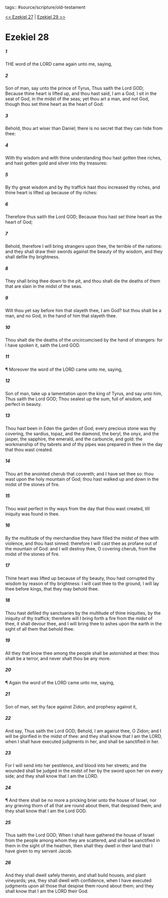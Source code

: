 tags:: #source/scripture/old-testament

[<< Ezekiel 27](/old-testament/26_Ezekiel/Ezekiel_27.md) | [Ezekiel 29 >>](/old-testament/26_Ezekiel/Ezekiel_29.md)

# Ezekiel 28

##### 1

THE word of the LORD came again unto me, saying,

##### 2

Son of man, say unto the prince of Tyrus, Thus saith the Lord GOD; Because thine heart is lifted up, and thou hast said, I am a God, I sit in the seat of God, in the midst of the seas; yet thou art a man, and not God, though thou set thine heart as the heart of God:

##### 3

Behold, thou art wiser than Daniel; there is no secret that they can hide from thee:

##### 4

With thy wisdom and with thine understanding thou hast gotten thee riches, and hast gotten gold and silver into thy treasures:

##### 5

By thy great wisdom and by thy traffick hast thou increased thy riches, and thine heart is lifted up because of thy riches:

##### 6

Therefore thus saith the Lord GOD; Because thou hast set thine heart as the heart of God;

##### 7

Behold, therefore I will bring strangers upon thee, the terrible of the nations: and they shall draw their swords against the beauty of thy wisdom, and they shall defile thy brightness.

##### 8

They shall bring thee down to the pit, and thou shalt die the deaths of them that are slain in the midst of the seas.

##### 9

Wilt thou yet say before him that slayeth thee, I am God? but thou shalt be a man, and no God, in the hand of him that slayeth thee.

##### 10

Thou shalt die the deaths of the uncircumcised by the hand of strangers: for I have spoken it, saith the Lord GOD.

##### 11

¶ Moreover the word of the LORD came unto me, saying,

##### 12

Son of man, take up a lamentation upon the king of Tyrus, and say unto him, Thus saith the Lord GOD; Thou sealest up the sum, full of wisdom, and perfect in beauty.

##### 13

Thou hast been in Eden the garden of God; every precious stone was thy covering, the sardius, topaz, and the diamond, the beryl, the onyx, and the jasper, the sapphire, the emerald, and the carbuncle, and gold: the workmanship of thy tabrets and of thy pipes was prepared in thee in the day that thou wast created.

##### 14

Thou art the anointed cherub that covereth; and I have set thee so: thou wast upon the holy mountain of God; thou hast walked up and down in the midst of the stones of fire.

##### 15

Thou wast perfect in thy ways from the day that thou wast created, till iniquity was found in thee.

##### 16

By the multitude of thy merchandise they have filled the midst of thee with violence, and thou hast sinned: therefore I will cast thee as profane out of the mountain of God: and I will destroy thee, O covering cherub, from the midst of the stones of fire.

##### 17

Thine heart was lifted up because of thy beauty, thou hast corrupted thy wisdom by reason of thy brightness: I will cast thee to the ground, I will lay thee before kings, that they may behold thee.

##### 18

Thou hast defiled thy sanctuaries by the multitude of thine iniquities, by the iniquity of thy traffick; therefore will I bring forth a fire from the midst of thee, it shall devour thee, and I will bring thee to ashes upon the earth in the sight of all them that behold thee.

##### 19

All they that know thee among the people shall be astonished at thee: thou shalt be a terror, and never shalt thou be any more.

##### 20

¶ Again the word of the LORD came unto me, saying,

##### 21

Son of man, set thy face against Zidon, and prophesy against it,

##### 22

And say, Thus saith the Lord GOD; Behold, I am against thee, O Zidon; and I will be glorified in the midst of thee: and they shall know that I am the LORD, when I shall have executed judgments in her, and shall be sanctified in her.

##### 23

For I will send into her pestilence, and blood into her streets; and the wounded shall be judged in the midst of her by the sword upon her on every side; and they shall know that I am the LORD.

##### 24

¶ And there shall be no more a pricking brier unto the house of Israel, nor any grieving thorn of all that are round about them, that despised them; and they shall know that I am the Lord GOD.

##### 25

Thus saith the Lord GOD; When I shall have gathered the house of Israel from the people among whom they are scattered, and shall be sanctified in them in the sight of the heathen, then shall they dwell in their land that I have given to my servant Jacob.

##### 26

And they shall dwell safely therein, and shall build houses, and plant vineyards; yea, they shall dwell with confidence, when I have executed judgments upon all those that despise them round about them; and they shall know that I am the LORD their God.
